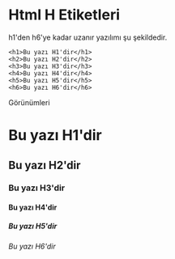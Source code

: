# Html H Etiketleri
h1'den h6'ye kadar uzanır yazılımı şu şekildedir. 
```
<h1>Bu yazı H1'dir</h1>
<h2>Bu yazı H2'dir</h2>
<h3>Bu yazı H3'dir</h3>
<h4>Bu yazı H4'dir</h4>
<h5>Bu yazı H5'dir</h5>
<h6>Bu yazı H6'dir</h6>
```
Görünümleri
<h1>Bu yazı H1'dir</h1>
<h2>Bu yazı H2'dir</h2>
<h3>Bu yazı H3'dir</h3>
<h4>Bu yazı H4'dir</h4>
<h5>Bu yazı H5'dir</h5>
<h6>Bu yazı H6'dir</h6>
